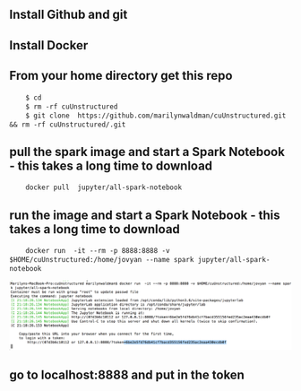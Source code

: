 ##  Install Github and git
##  Install Docker
##  From your home directory get this repo


````
    $ cd
    $ rm -rf cuUnstructured
    $ git clone  https://github.com/marilynwaldman/cuUnstructured.git && rm -rf cuUnstructured/.git

````




##  pull the spark image and start a Spark Notebook - this takes a long time to download

````
    docker pull  jupyter/all-spark-notebook

```` 


##  run the  image and start a Spark Notebook - this takes a long time to download

````
    docker run  -it --rm -p 8888:8888 -v $HOME/cuUnstructured:/home/jovyan --name spark jupyter/all-spark-notebook

```` 

![Screenshot](token.png)


##  go to localhost:8888 and put in the token  




